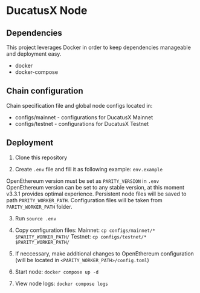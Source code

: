 # DucatusX Node

## Dependencies

This project leverages Docker in order to keep dependencies manageable and deployment easy.

- docker
- docker-compose

## Chain configuration

Chain specification file and global node configs located in:
- configs/mainnet - configurations for DucatusX Mainnet
- configs/testnet - configurations for DucatusX Testnet

## Deployment

1. Clone this repository

2. Create `.env` file and fill it as following example: `env.example`

OpenEthereum version must be set as `PARITY_VERSION` in `.env`
OpenEthereum version can be set to any stable version, at this moment v3.3.1 provides optimal experience. 
Persistent node files will be saved to path `PARITY_WORKER_PATH`. 
Configuration files will be taken from `PARITY_WORKER_PATH` folder.

3. Run `source .env`
4. Copy configuration files:
Mainnet: `cp configs/mainnet/* $PARITY_WORKER_PATH/`
Testnet: `cp configs/testnet/* $PARITY_WORKER_PATH/`

5. If neccessary, make additional changes to OpenEthereum configuration (will be located in `<PARITY_WORKER_PATH>/config.toml`)
6. Start node: `docker compose up -d`
7. View node logs: `docker compose logs`
